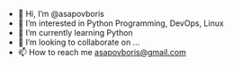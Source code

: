 - 👋 Hi, I’m @asapovboris
- 👀 I’m interested in Python Programming, DevOps, Linux
- 🌱 I’m currently learning Python
- 💞️ I’m looking to collaborate on ...
- 📫 How to reach me asapovboris@gmail.com

<!---
asapovboris/asapovboris is a ✨ special ✨ repository because its `README.md` (this file) appears on your GitHub profile.
You can click the Preview link to take a look at your changes.
--->
